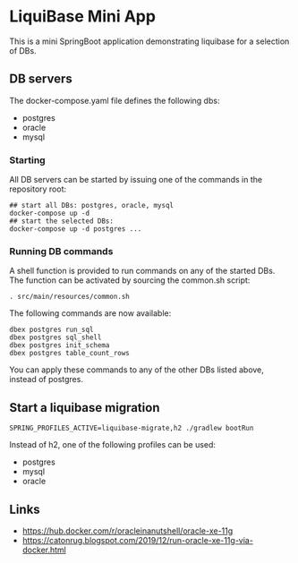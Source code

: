 # LiquiBase Mini App

This is a mini SpringBoot application demonstrating liquibase for a selection of DBs.

## DB servers
The docker-compose.yaml file defines the following dbs:
- postgres 
- oracle
- mysql

### Starting
All DB servers can be started by issuing one of the commands in the repository root:
```
## start all DBs: postgres, oracle, mysql
docker-compose up -d
## start the selected DBs:
docker-compose up -d postgres ...
```

### Running DB commands
A shell function is provided to run commands on any of the started DBs.  
The function can be activated by sourcing the common.sh script: 
```
. src/main/resources/common.sh
```

The following commands are now available:
```
dbex postgres run_sql
dbex postgres sql_shell
dbex postgres init_schema
dbex postgres table_count_rows
```
You can apply these commands to any of the other DBs listed above, instead of postgres.

## Start a liquibase migration
```
SPRING_PROFILES_ACTIVE=liquibase-migrate,h2 ./gradlew bootRun
```
Instead of h2, one of the following profiles can be used:
- postgres
- mysql
- oracle

## Links
- https://hub.docker.com/r/oracleinanutshell/oracle-xe-11g
- https://catonrug.blogspot.com/2019/12/run-oracle-xe-11g-via-docker.html
